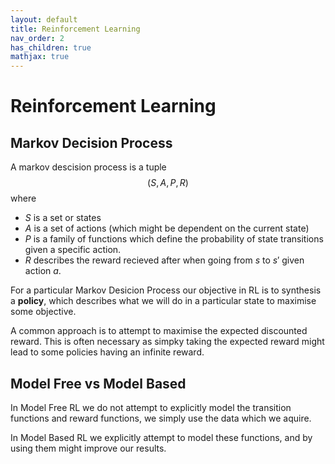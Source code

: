 ```yaml
---
layout: default
title: Reinforcement Learning
nav_order: 2
has_children: true
mathjax: true
---
```



# Reinforcement Learning

## Markov Decision Process

A markov descision process is a tuple $$(S,A,P,R)$$ where

- $S$ is a set or states
- $A$ is a set of actions (which might be dependent on the current state)
- $P$ is a family of functions which define the probability of state transitions given a specific action.
- $R$ describes the reward recieved after when going from $s$ to $s\prime$ given action $a$.


For a particular Markov Desicion Process our objective in RL is to synthesis a __policy__, which describes what we will do in a particular state to maximise some objective.

A common approach is to attempt to maximise the expected discounted reward. This is often necessary as simpky taking the expected reward might lead to some policies having an infinite reward.


## Model Free vs Model Based

In Model Free RL we do not attempt to explicitly model the transition functions and reward functions, we simply use the data which we aquire.

In Model Based RL we explicitly attempt to model these functions, and by using them might improve our results.


